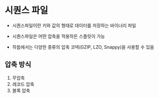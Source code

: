 # 시퀀스 파일

* 시퀀스파일이란 키와 값의 형태로 데이터를 저장하는 바이너리 파일
* 시퀀스파일은 어떤 압축을 적용하든 스플릿이 가능

* 하둡에서는 다양한 종류의 압축 코덱(GZIP, LZO, Snappy)을 사용할 수 있음


## 압축 방식

1. 무압축
2. 레코드 압축
3. 블록 압축




